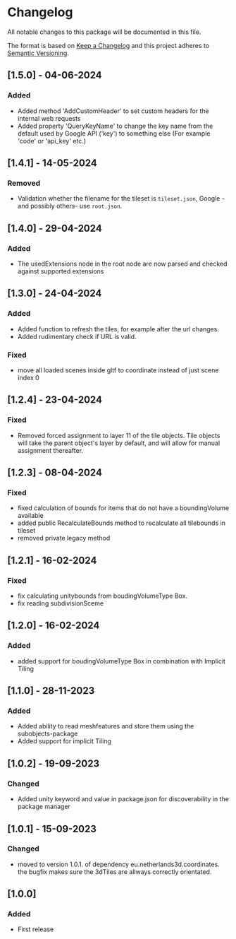 # Changelog

All notable changes to this package will be documented in this file.

The format is based on [Keep a Changelog](http://keepachangelog.com/en/1.0.0/)
and this project adheres to [Semantic Versioning](http://semver.org/spec/v2.0.0.html).

## [1.5.0] - 04-06-2024

### Added

- Added method 'AddCustomHeader' to set custom headers for the internal web requests
- Added property 'QueryKeyName' to change the key name from the default used by Google API ('key') to something else (For example 'code' or 'api_key' etc.)

## [1.4.1] - 14-05-2024

### Removed

- Validation whether the filename for the tileset is `tileset.json`, Google -and possibly others- use `root.json`.

## [1.4.0] - 29-04-2024

### Added

- The usedExtensions node in the root node are now parsed and checked against supported extensions

## [1.3.0] - 24-04-2024

### Added

- Added function to refresh the tiles, for example after the url changes.
- Added rudimentary check if URL is valid. 

### Fixed

- move all loaded scenes inside gltf to coordinate instead of just scene index 0


## [1.2.4] - 23-04-2024

### Fixed

- Removed forced assignment to layer 11 of the tile objects. Tile objects will take the parent object's layer by default, and will allow for manual assignment thereafter.

## [1.2.3] - 08-04-2024

### Fixed

- fixed calculation of bounds for items that do not have a boundingVolume available
- added public RecalculateBounds method to recalculate all tilebounds in tileset
- removed private legacy method 

## [1.2.1] - 16-02-2024

### Fixed

- fix calculating unitybounds from boudingVolumeType Box.
- fix reading subdivisionSceme

## [1.2.0] - 16-02-2024

### Added

- added support for boudingVolumeType Box in combination with Implicit Tiling

## [1.1.0] - 28-11-2023

### Added

- Added ability to read meshfeatures and store them using the subobjects-package
- Added support for implicit Tiling 

## [1.0.2] - 19-09-2023

### Changed

- Added unity keyword and value in package.json for discoverability in the package manager

## [1.0.1] - 15-09-2023

### Changed

- moved to version 1.0.1. of dependency eu.netherlands3d.coordinates. the bugfix makes sure the 3dTiles are allways correctly orientated.

## [1.0.0]

### Added

- First release
